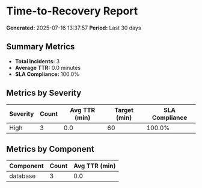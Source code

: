 # Time-to-Recovery Report

**Generated:** 2025-07-16 13:37:57
**Period:** Last 30 days

## Summary Metrics

- **Total Incidents:** 3
- **Average TTR:** 0.0 minutes
- **SLA Compliance:** 100.0%

## Metrics by Severity

| Severity | Count | Avg TTR (min) | Target (min) | SLA Compliance |
|----------|-------|---------------|--------------|----------------|
| High | 3 | 0.0 | 60 | 100.0% |

## Metrics by Component

| Component | Count | Avg TTR (min) |
|-----------|-------|---------------|
| database | 3 | 0.0 |

